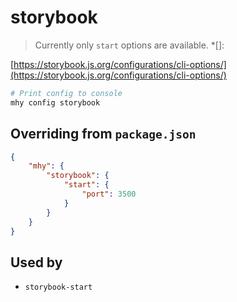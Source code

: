 # storybook

> Currently only `start` options are available. \*\[\]:

[https://storybook.js.org/configurations/cli-options/](https://storybook.js.org/configurations/cli-options/)

```bash
# Print config to console
mhy config storybook
```

## Overriding from `package.json`
```json
{
    "mhy": {
        "storybook": {
            "start": {
                "port": 3500
            }
        }
    }
}
```

## Used by

* `storybook-start`

